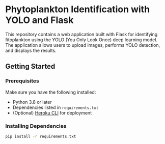 # Phytoplankton Identification with YOLO and Flask

This repository contains a web application built with Flask for identifying fitoplankton using the YOLO (You Only Look Once) deep learning model. The application allows users to upload images, performs YOLO detection, and displays the results.

## Getting Started

### Prerequisites

Make sure you have the following installed:

- Python 3.8 or later
- Dependencies listed in `requirements.txt`
- (Optional) [Heroku CLI](https://devcenter.heroku.com/articles/heroku-cli) for deployment

### Installing Dependencies

```bash
pip install -r requirements.txt
